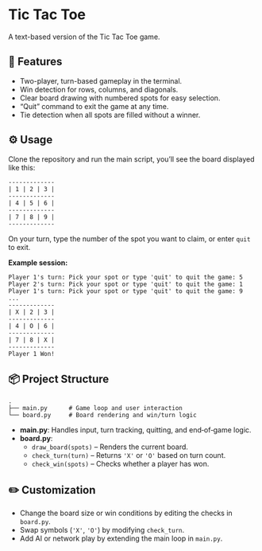 # Tic Tac Toe

A text-based version of the Tic Tac Toe game.

## 🚀 Features

- Two-player, turn-based gameplay in the terminal.  
- Win detection for rows, columns, and diagonals.  
- Clear board drawing with numbered spots for easy selection.  
- “Quit” command to exit the game at any time.  
- Tie detection when all spots are filled without a winner.

## ⚙️ Usage

Clone the repository and run the main script, you’ll see the board displayed like this:

```
-------------
| 1 | 2 | 3 |
-------------
| 4 | 5 | 6 |
-------------
| 7 | 8 | 9 |
-------------
```

On your turn, type the number of the spot you want to claim, or enter `quit` to exit.

**Example session:**

```
Player 1's turn: Pick your spot or type 'quit' to quit the game: 5
Player 2's turn: Pick your spot or type 'quit' to quit the game: 1
Player 1's turn: Pick your spot or type 'quit' to quit the game: 9
...
-------------
| X | 2 | 3 |
-------------
| 4 | O | 6 |
-------------
| 7 | 8 | X |
-------------
Player 1 Won!
```

## 📦 Project Structure

```
.
├── main.py      # Game loop and user interaction
└── board.py     # Board rendering and win/turn logic
```

- **main.py**: Handles input, turn tracking, quitting, and end‑of‑game logic.  
- **board.py**:  
  - `draw_board(spots)` – Renders the current board.  
  - `check_turn(turn)` – Returns `'X'` or `'O'` based on turn count.  
  - `check_win(spots)` – Checks whether a player has won.

## ✏️ Customization

- Change the board size or win conditions by editing the checks in `board.py`.  
- Swap symbols (`'X'`, `'O'`) by modifying `check_turn`.  
- Add AI or network play by extending the main loop in `main.py`.
